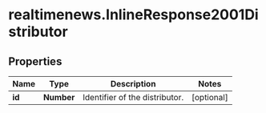 # realtimenews.InlineResponse2001Distributor

## Properties

Name | Type | Description | Notes
------------ | ------------- | ------------- | -------------
**id** | **Number** | Identifier of the distributor. | [optional] 


